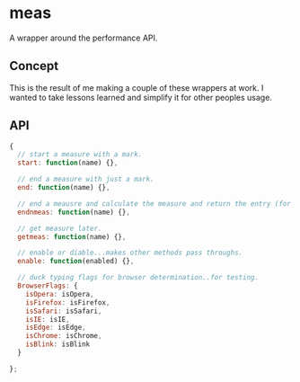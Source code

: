 # meas

A wrapper around the performance API.


## Concept

This is the result of me making a couple of these wrappers at work.
I wanted to take lessons learned and simplify it for other peoples usage.

## API

```javascript
{
  // start a measure with a mark.
  start: function(name) {},

  // end a measure with just a mark.
  end: function(name) {},

  // end a meausre and calculate the measure and return the entry (for testing)
  endnmeas: function(name) {},

  // get measure later.
  getmeas: function(name) {},

  // enable or diable...makes other methods pass throughs.
  enable: function(enabled) {},

  // duck typing flags for browser determination..for testing.
  BrowserFlags: {
    isOpera: isOpera,
    isFirefox: isFirefox,
    isSafari: isSafari,
    isIE: isIE,
    isEdge: isEdge,
    isChrome: isChrome,
    isBlink: isBlink  
  }

};

```
